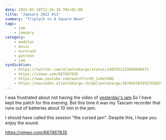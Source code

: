 ```yaml
---
date: 2022-01-18T22:24:18.701+01:00
title: "Jamuary 2022 #11"
summary: "Triptych vs A Square Wave"
tags:
    - jam
    - jamuary
category:
    - modular
    - music
    - eurorack
    - patreon
    - jam
syndication:
    - https://twitter.com/alienlebarge/status/1483551232010686471
    - https://vimeo.com/667467835
    - https://www.youtube.com/watch?v=YD_1z6eV3NQ
    - https://mastodon.alienlebarge.ch/@alienlebarge/107645581955765829
---
```

I was frustrated about not having the video of [yesterday's jam](https://alienlebarge.ch/2022/01/jamuary-2022-10/).So I have kept the patch for this evening. But this time it was my Tascam recorder that runs out of batteries about 10 min in the jam.

I should have called this session "the cursed jam".
Despite this, I hope you enjoy the sound.

https://vimeo.com/667467835
